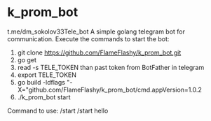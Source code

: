 # k_prom_bot
t.me/dm_sokolov33Tele_bot
A simple golang telegram bot for communication.
Execute the commands to start the bot:

1. git clone https://github.com/FlameFlashy/k_prom_bot.git
2. go get 
3. read -s TELE_TOKEN than past token from BotFather in telegram
4. export TELE_TOKEN
3. go build -ldflags "-X="github.com/FlameFlashy/k_prom_bot/cmd.appVersion=1.0.2
4. ./k_prom_bot start

Command to use:
/start
/start hello